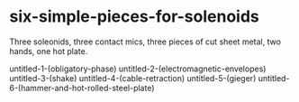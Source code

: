 # six-simple-pieces-for-solenoids
Three soleonids, three contact mics, three pieces of cut sheet metal, two hands, one hot plate.

  untitled-1-(obligatory-phase)
  untitled-2-(electromagnetic-envelopes)
  untitled-3-(shake)
  untitled-4-(cable-retraction)
  untitled-5-(gieger)
  untitled-6-(hammer-and-hot-rolled-steel-plate)
